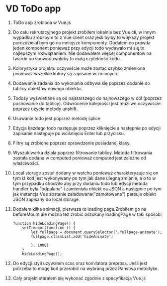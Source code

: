 # VD ToDo app

1. ToDo app zrobiona w Vue.js
2. Do celu rekrutacyjnego projekt zrobiłem lokalnie bez Vue.cli, w innym wypadku zrobiłbym to z Vue client oraz jeśli byłby to większy projekt porozdzielał bym go na mniejsze komponenty. Dodałem co prawda jeden komponent ponieważ przy edycji todo wydawało mi się to najlepszym rozwiązaniem. Nie dodawałem więcej componentow na twardo bo spowodowałoby to małą czytelność kodu.
3. Kolorystyka projektu oczywiście może zostać szybko zmieniona ponieważ wszelkie kolory są zapisane w zminnych.
4. Dodawanie zadania do wykonania odbywa się poprzez dodanie do tablicy obiektów nowego obiektu. 
5. Todosy wyświetlane są od najstarszego do najnowszego w dół (poprzez pushowanie do tablicy). Odwrócenie kolejności jest możliwe oczywiście poprzez użycie metody unshift.
6. Usuwanie todo jest poprzez metodę splice
7. Edycja każdego todo następuje poprzez kliknięcie a następnie po edycji zapisanie następuje po wciśnięciu Enter lub przycisku.
8. Filtry są zrobione poprzez sprawdzenie posiadanej klasy. 
9. Wyszukiwarka działa poprzez filtrowanie tablicy. Metoda filtrowania została dodana w computed ponieważ computed jest zależne od właściwości.
10. Local storage został dodany w watchu ponieważ charakteryzuje się on tym iż kod jest wykonywany po tym jak dane ulegną zmianie, a o to w tym przypadku chodziło aby przy dodaniu todo lub edycji metoda handler była "odpalana" i zamieniała obiekt na JSON a następnie po tym jak instancja Vue zostanie załadowana("zamotowana") parsuje obiekt JSON zapisany do local storage.
11. Dodałem kilka animacji, pierwsza to loading page.Zrobiłem go na beforeMount ale można też zrobić oszukany loadingPage w taki sposób:



        function hideLoadingPage() {
            setTimeout(function () {
                let fullpage = document.querySelector('.fullpage-animate');
                fullpage.classList.add('hideAnimate')

                }, 1000)
            }
            hideLoadingPage();


12. Do edycji styli używałem scss oraz komilatora prepross. Jeśli jest potrzeba to mogę kod przerobić na wybraną przez Panstwa metodyke.
13. Cały projekt starałem się wykonać zgodnie z specyfikacją Vue.js






